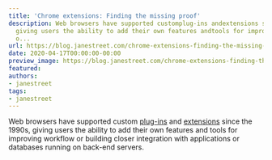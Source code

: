 ```yaml
---
title: 'Chrome extensions: Finding the missing proof'
description: Web browsers have supported customplug-ins andextensions sincethe 1990s,
  giving users the ability to add their own features andtools for improving workflow
  o...
url: https://blog.janestreet.com/chrome-extensions-finding-the-missing-proof/
date: 2020-04-17T00:00:00-00:00
preview_image: https://blog.janestreet.com/chrome-extensions-finding-the-missing-proof/magnifying-glass.png
featured:
authors:
- janestreet
tags:
- janestreet
---
```


<p>Web browsers have supported custom
<a href="https://en.wikipedia.org/wiki/NPAPI">plug-ins</a> and
<a href="https://en.wikipedia.org/wiki/Browser_extension">extensions</a> since
the 1990s, giving users the ability to add their own features and
tools for improving workflow or building closer integration with
applications or databases running on back-end servers.</p>


